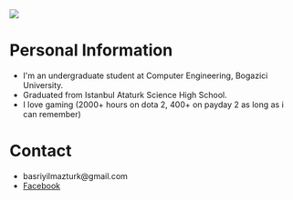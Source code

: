 <img src='http://s13.postimg.org/4asz1r6iv/basri.jpg'>

<h1>Personal Information</h1>

<ul><li>I'm an undergraduate student at Computer Engineering, Bogazici University.<br>
</li><li>Graduated from Istanbul Ataturk Science High School.<br>
</li><li>I love gaming (2000+ hours on dota 2, 400+ on payday 2 as long as i can remember)</li></ul>

<h1>Contact</h1>

<ul><li>basriyilmazturk@gmail.com<br>
</li><li><a href='https://www.facebook.com/basriyilmazturk'>Facebook</a>
